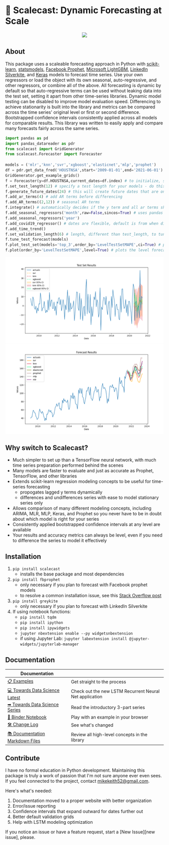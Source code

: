 # 🌄 Scalecast: Dynamic Forecasting at Scale

<p align="center">
  <img src="https://github.com/mikekeith52/scalecast/blob/main/assets/logo2.png" />
</p>

## About

This package uses a scaleable forecasting approach in Python with [scikit-learn](https://scikit-learn.org/stable/), [statsmodels](https://www.statsmodels.org/stable/), [Facebook Prophet](https://facebook.github.io/prophet/), [Microsoft LightGBM](https://lightgbm.readthedocs.io/en/latest/), [LinkedIn Silverkite](https://engineering.linkedin.com/blog/2021/greykite--a-flexible--intuitive--and-fast-forecasting-library), and [Keras](https://keras.io/) models to forecast time series. Use your own regressors or load the object with its own seasonal, auto-regressive, and other regressors, or combine all of the above. All forecasting is dynamic by default so that auto-regressive terms can be used without leaking data into the test set, setting it apart from other time-series libraries. Dynamic model testing can be disabled to improve model evaluation speed. Differencing to achieve stationarity is built into the library and metrics can be compared across the time series' original level or first or second difference. Bootstrapped confidence intervals consistently applied across all models for comparable results. This library was written to easily apply and compare many forecasts fairly across the same series.

```python
import pandas as pd
import pandas_datareader as pdr
from scalecast import GridGenerator
from scalecast.Forecaster import Forecaster

models = ('mlr','knn','svr','xgboost','elasticnet','mlp','prophet')
df = pdr.get_data_fred('HOUSTNSA',start='2009-01-01',end='2021-06-01')
GridGenerator.get_example_grids()
f = Forecaster(y=df.HOUSTNSA,current_dates=df.index) # to initialize, specify y and current_dates (must be arrays of the same length)
f.set_test_length(12) # specify a test length for your models - do this before eda
f.generate_future_dates(24) # this will create future dates that are on the same interval as the current dates and it will also set the forecast length
f.add_ar_terms(4) # add AR terms before differencing
f.add_AR_terms((2,12)) # seasonal AR terms
f.integrate() # automatically decides if the y term and all ar terms should be differenced to make the series stationary
f.add_seasonal_regressors('month',raw=False,sincos=True) # uses pandas attributes: raw=True creates integers (default), sincos=True creates wave functions
f.add_seasonal_regressors('year')
f.add_covid19_regressor() # dates are flexible, default is from when disney world closed to when US CDC lifted mask recommendations
f.add_time_trend()
f.set_validation_length(6) # length, different than test_length, to tune the hyperparameters 
f.tune_test_forecast(models)
f.plot_test_set(models='top_3',order_by='LevelTestSetMAPE',ci=True) # plots the differenced test set with confidence intervals
f.plot(order_by='LevelTestSetMAPE',level=True) # plots the level forecast
```
![](assets/main_forecast_test_set.png)
![](assets/main_forecast.png)

## Why switch to Scalecast?
- Much simpler to set up than a TensorFlow neural network, with much time series preparation performed behind the scenes
- Many models are faster to evaluate and just as accurate as Prophet, TensorFlow, and other libraries
- Extends scikit-learn regression modeling concepts to be useful for time-series forecasting
  - propogates lagged y terms dynamically
  - differences and undifferences series with ease to model stationary series only
- Allows comparison of many different modeling concepts, including ARIMA, MLR, MLP, Keras, and Prophet so you never have to be in doubt about which model is right for your series
- Consistently applied bootstrapped confidence intervals at any level are available
- Your results and accuracy metrics can always be level, even if you need to difference the series to model it effectively
  
## Installation
1. `pip install scalecast`  
    - installs the base package and most dependencies
2. `pip install fbprophet`
    - only necessary if you plan to forecast with Facebook prophet models
    - to resolve a common installation issue, see this [Stack Overflow post](https://stackoverflow.com/questions/49889404/fbprophet-installation-error-failed-building-wheel-for-fbprophet)
3. `pip install greykite`
    - only necessary if you plan to forecast with LinkedIn Silverkite
4. If using notebook functions:
    - `pip install tqdm`
    - `pip install ipython`
    - `pip install ipywidgets`
    - `jupyter nbextension enable --py widgetsnbextension`
    - if using Jupyter Lab: `jupyter labextension install @jupyter-widgets/jupyterlab-manager`


## Documentation
|Documentation||
|----|----|
|[📋 Examples](/examples)|Get straight to the process|
|[💻 Towards Data Science Latest](https://towardsdatascience.com/exploring-the-lstm-neural-network-model-for-time-series-8b7685aa8cf)|Check out the new LSTM Recurrent Neural Net application|
|[➡ Towards Data Science Series](https://towardsdatascience.com/introducing-scalecast-a-forecasting-library-pt-1-33b556d9b019)|Read the introductory 3-part series|
|[📓 Binder Notebook](https://mybinder.org/v2/gh/mikekeith52/housing_prices/HEAD?filepath=housing_prices.ipynb)|Play with an example in your browser|
|[🛠️ Change Log](docs/change_log.md)|See what's changed|
|[📚 Documentation Markdown Files](/docs)|Review all high-level concepts in the library|

## Contribute
I have no formal education in Python development. Maintaining this package is truly a work of passion that I'm not sure anyone ever even sees. If you feel connected to the project, contact mikekeith52@gmail.com.  

Here's what's needed:  
1. Documentation moved to a proper website with better organization
2. Error/issue reporting
3. Confidence intervals that expand outward for dates further out
4. Better default validation grids
5. Help with LSTM modeling optimization

If you notice an issue or have a feature request, start a [New Issue][new issue], please.